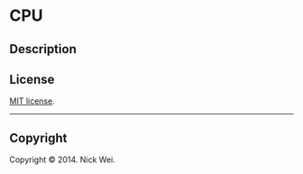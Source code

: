 CPU
===


## Description





## License

[MIT license](http://opensource.org/licenses/MIT). 


---
## Copyright

Copyright &copy; 2014. Nick Wei.

